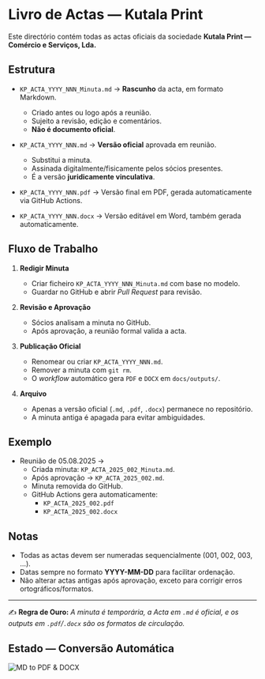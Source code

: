 # Livro de Actas — Kutala Print

Este directório contém todas as actas oficiais da sociedade **Kutala Print — Comércio e Serviços, Lda.**  

## Estrutura

- `KP_ACTA_YYYY_NNN_Minuta.md` → **Rascunho** da acta, em formato Markdown.  
  - Criado antes ou logo após a reunião.  
  - Sujeito a revisão, edição e comentários.  
  - **Não é documento oficial**.  

- `KP_ACTA_YYYY_NNN.md` → **Versão oficial** aprovada em reunião.  
  - Substitui a minuta.  
  - Assinada digitalmente/fisicamente pelos sócios presentes.  
  - É a versão **juridicamente vinculativa**.  

- `KP_ACTA_YYYY_NNN.pdf` → Versão final em PDF, gerada automaticamente via GitHub Actions.  
- `KP_ACTA_YYYY_NNN.docx` → Versão editável em Word, também gerada automaticamente.  

## Fluxo de Trabalho

1. **Redigir Minuta**
   - Criar ficheiro `KP_ACTA_YYYY_NNN_Minuta.md` com base no modelo.  
   - Guardar no GitHub e abrir *Pull Request* para revisão.  

2. **Revisão e Aprovação**
   - Sócios analisam a minuta no GitHub.  
   - Após aprovação, a reunião formal valida a acta.  

3. **Publicação Oficial**
   - Renomear ou criar `KP_ACTA_YYYY_NNN.md`.  
   - Remover a minuta com `git rm`.  
   - O *workflow* automático gera `PDF` e `DOCX` em `docs/outputs/`.  

4. **Arquivo**
   - Apenas a versão oficial (`.md`, `.pdf`, `.docx`) permanece no repositório.  
   - A minuta antiga é apagada para evitar ambiguidades.  

## Exemplo

- Reunião de 05.08.2025 →  
  - Criada minuta: `KP_ACTA_2025_002_Minuta.md`.  
  - Após aprovação → `KP_ACTA_2025_002.md`.  
  - Minuta removida do GitHub.  
  - GitHub Actions gera automaticamente:  
    - `KP_ACTA_2025_002.pdf`  
    - `KP_ACTA_2025_002.docx`  

## Notas

- Todas as actas devem ser numeradas sequencialmente (001, 002, 003, …).  
- Datas sempre no formato **YYYY-MM-DD** para facilitar ordenação.  
- Não alterar actas antigas após aprovação, exceto para corrigir erros ortográficos/formatos.  

---
✍️ **Regra de Ouro:** *A minuta é temporária, a Acta em `.md` é oficial, e os outputs em `.pdf`/`.docx` são os formatos de circulação.*

## Estado — Conversão Automática
![MD to PDF & DOCX](https://github.com/nffsc777/KutalaPrint-Private-/actions/workflows/md-to-docs.yml/badge.svg)
